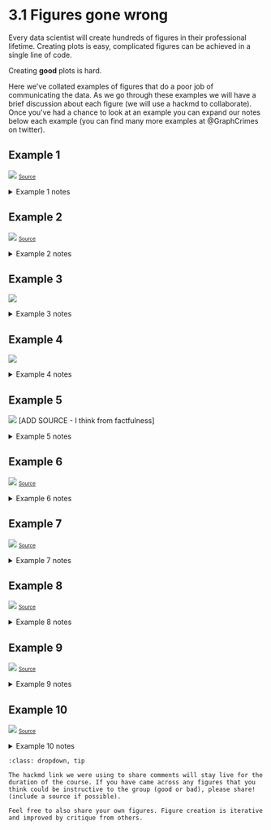 # 3.1 Figures gone wrong

Every data scientist will create hundreds of figures in their professional lifetime. Creating plots is easy, complicated figures can be achieved in a single line of code.

Creating **good** plots is hard.

Here we've collated examples of figures that do a poor job of communicating the data. As we go through these examples we will have a brief discussion about each figure (we will use a hackmd to collaborate). Once you've had a chance to look at an example you can expand our notes below each example (you can find many more examples at @GraphCrimes on twitter).

## Example 1

![](https://i.imgur.com/u16vTqy.png)
<font size="1">[Source](https://www.callingbullshit.org/tools/tools_misleading_axes.html)</font>

<details>
    <summary>Example 1 notes</summary>
This figure is a classic example of misleading information. The axes does not start at zero so the effect is visually exaggerated, and we are not given the uncertainty around these averages. The reader is therefore unable to interpret the practical significance of any differences between groups.
</details>

## Example 2
![](https://i.imgur.com/K0MWcgq.jpg)
<font size="1">[Source](https://www.visualisingdata.com/2015/10/if-your-visuals-deceive-your-message-deceives/) </font>
<details>
    <summary>Example 2 notes</summary>
Here data has been selectively plotted to exaggerate an idea. There are a number of issues with this plot:

- We only have two data points for each trend, and it is practically impossible that the trend would be a perfect straight line. Rather, any trend would fluctuate year on year, this proposed difference between 2008 and 2013 may be within the bounds of an noisy signal.
-   If you look at the numbers there are clearly two axes at play, or at least no attempt has been made to represent the magnitude of the change realistically.
- Plotting these two data sources together here suggests there is a relationship between them (i.e. that the company _Planned Parenthood_ has redistributed resources from cancer screening to abortions). It is an ethical responsibility for any figure creator to ensure that your figure is not implying a conclusion that isn't supported by your data.

To illustrate how misleading this original figure is, here is an example of the same data visualised in a more responsible manner.

![](https://i.imgur.com/IPWnF0k.jpg)
[Source](https://twitter.com/emschuch/status/649690759453646848)
</details>



## Example 3
![](https://i.imgur.com/eHM3JzA.png)
<details>
    <summary>Example 3 notes</summary>
Example 3 is very confusing because the scale of the x-axis is altered mid-plot. Even after reading the caption it is very difficult to get a feel for the data because the grid-lines give a powerful signal of uniformity. 
</details>

## Example 4
![](https://i.imgur.com/9lu7jVP.png)
<details>
    <summary>Example 4 notes</summary>
The phenomenon that this xkcd comic is getting at is Normalisation. Normalisation is where you alter a scale to be between zero and one (usually). Failure to normalise is when different measurements that themselves have different scales are plotted on the same scale. The comic shows the classic failure to normalise measurements by population. A variable that was consistently 10% of the population would appear to vary across the map.
</details>

## Example 5
![](https://i.imgur.com/Scf4Qlw.png)
[ADD SOURCE - I think from factfulness]
<details>
    <summary>Example 5 notes</summary>
Both these plots are examples of where using only averages means that the figure does not communicate all of the information, such as the spread of the distribution. The kernel density estimates (more on those in Section 3.3) below show a slice of one particular year, offering complementary information that allows us to interpret the averages in context.

![](https://i.imgur.com/LYySCdh.png)
</details>


## Example 6
![](https://i.imgur.com/adT9Snr.jpg)
<font size="1">[Source](https://badvisualisations.tumblr.com/post/184827953341/this-is-not-all-you-need-to-click-through-to-this)</font>
<details>
    <summary>Example 6 notes</summary>
This figure does not appear to have been created to clearly communicate data. There is far too much information on this figure to be able to intuitively grasp the message. A reader should be able to understand a figure quickly.
</details>

## Example 7
![](https://i.imgur.com/n72HXxI.jpg)
<font size="1">[Source](https://twitter.com/10DowningStreet/status/1322614557181960195)</font>
<details>
    <summary>Example 7 notes</summary>
This figure was presented quickly in a UK Government Covid briefing. In such a situation rapid and clear comprehension of figures is paramount. Here this figure is guilty of overplotting, which is attempting to squeeze too much information into one figure, ultimately rendering it difficult to comprehend.
</details>

## Example 8
 ![](https://i.imgur.com/FsnOPNO.png)
<font size="1">[Source](https://twitter.com/Rodpac/status/1250764503861600256?s=20)</font>
<details>
    <summary>Example 8 notes</summary>
Although you can see the relative pattern of the two signals, there is no y-axis! One can therefore not assess the magnitude of the difference.
</details>

## Example 9
![](https://i.imgur.com/q9r9GpE.png)
<font size="1">[Source](https://www.visualisingdata.com/)</font>
<details>
    <summary>Example 9 notes</summary>
Though this pie chart represents the data well there are confusing aesthetic choices. We have redundant information: there is really no need for the legend since all the slices of the pie chart are labelled anyway.
</details>


## Example 10
![](https://i.imgur.com/4OUGwbR.png)
<font size="1">[Source](https://badvisualisations.tumblr.com/post/184827953341/this-is-not-all-you-need-to-click-through-to-this)</font>
<details>
    <summary>Example 10 notes</summary>
Similarly to Example 10, the aesthetics of this graph detract from communicating the data. The y axis could be represented on a scale of millions (i.e. from 0 to $500), and there is no need to note all the data points. If one wants to write out the data, use a table!
</details>





```{admonition} Exercise
:class: dropdown, tip

The hackmd link we were using to share comments will stay live for the duration of the course. If you have came across any figures that you think could be instructive to the group (good or bad), please share! (include a source if possible).

Feel free to also share your own figures. Figure creation is iterative and improved by critique from others.
```
